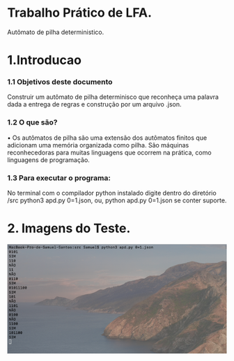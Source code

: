 # Trabalho Prático de LFA.
Autômato de pilha deterministico. 

# 1.Introducao
### 1.1 Objetivos deste documento
Construir um autômato de pilha determinisco que reconheça uma palavra dada a 
entrega de regras e construção por um arquivo .json.
### 1.2 O que são?
• Os autômatos de pilha são uma extensão dos autômatos finitos que adicionam 
uma memória organizada como pilha. São máquinas reconhecedoras para muitas linguagens que ocorrem na prática, como linguagens de programação.

### 1.3 Para executar o programa:
No terminal com o compilador python instalado digite dentro do diretório /src
python3 apd.py 0=1.json, ou, python apd.py 0=1.json se conter suporte.

# 2. Imagens do Teste.
![alt text](https://github.com/Samuel1s/APD/blob/main/img/APD-Teste2.png)

